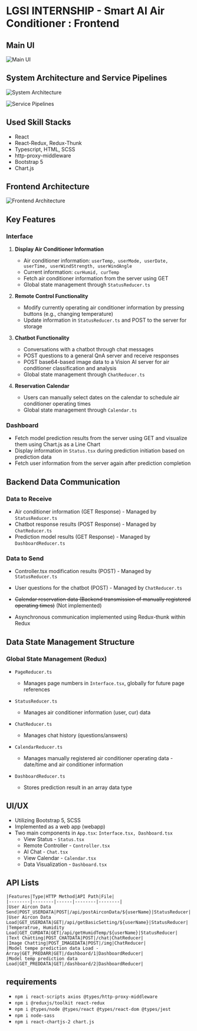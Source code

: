 # LGSI INTERNSHIP - Smart AI Air Conditioner : Frontend

## Main UI
![Main UI](https://github.com/2024-LGSI-Internship/frontend-react-ts/assets/42794553/42898f2f-b3d1-423c-8328-63f9d8786097)

## System Architecture and Service Pipelines
![System Architecture](https://github.com/2024-LGSI-Internship/frontend-react-ts/assets/42794553/91f355fe-c510-41a7-9691-4bc7d322ef5d)

![Service Pipelines](https://github.com/2024-LGSI-Internship/frontend-react-ts/assets/42794553/be84afb2-ccfc-41ee-863b-c2a835ffd8b1)

## Used Skill Stacks
- React
- React-Redux, Redux-Thunk
- Typescript, HTML, SCSS
- http-proxy-middleware
- Bootstrap 5
- Chart.js

## Frontend Architecture
![Frontend Architecture](https://github.com/2024-LGSI-Internship/frontend-react-ts/assets/42794553/8fe3b24b-4f34-4bb9-a5fb-fa7c6772073e)

## Key Features
### Interface
1. **Display Air Conditioner Information**
   - Air conditioner information: `userTemp, userMode, userDate, userTime, userWindStrength, userWindAngle`
   - Current information: `curHumid, curTemp`
   - Fetch air conditioner information from the server using GET
   - Global state management through `StatusReducer.ts`

2. **Remote Control Functionality**
   - Modify currently operating air conditioner information by pressing buttons (e.g., changing temperature)
   - Update information in `StatusReducer.ts` and POST to the server for storage

3. **Chatbot Functionality**
   - Conversations with a chatbot through chat messages
   - POST questions to a general QnA server and receive responses
   - POST base64-based image data to a Vision AI server for air conditioner classification and analysis
   - Global state management through `ChatReducer.ts`

4. **Reservation Calendar**
   - Users can manually select dates on the calendar to schedule air conditioner operating times
   - Global state management through `Calendar.ts`

### Dashboard
   - Fetch model prediction results from the server using GET and visualize them using Chart.js as a Line Chart
   - Display information in `Status.tsx` during prediction initiation based on prediction data
   - Fetch user information from the server again after prediction completion

## Backend Data Communication
### Data to Receive
   - Air conditioner information (GET Response) - Managed by `StatusReducer.ts`
   - Chatbot response results (POST Response) - Managed by `ChatReducer.ts`
   - Prediction model results (GET Response) - Managed by `DashboardReducer.ts`
### Data to Send
   - Controller.tsx modification results (POST) - Managed by `StatusReducer.ts`
   - User questions for the chatbot (POST) - Managed by `ChatReducer.ts`
   - ~~Calendar reservation data (Backend transmission of manually registered operating times)~~ (Not implemented)

   - Asynchronous communication implemented using Redux-thunk within Redux

## Data State Management Structure
### Global State Management (Redux)
   - `PageReducer.ts`
     - Manages page numbers in `Interface.tsx`, globally for future page references

   - `StatusReducer.ts`
     - Manages air conditioner information (user, cur) data

   - `ChatReducer.ts`
     - Manages chat history (questions/answers)

   - `CalendarReducer.ts`
     - Manages manually registered air conditioner operating data - date/time and air conditioner information

   - `DashboardReducer.ts`
     - Stores prediction result in an array data type

## UI/UX
   - Utilizing Bootstrap 5, SCSS
   - Implemented as a web app (webapp)
   - Two main components in `App.tsx`: `Interface.tsx, Dashboard.tsx`
     - View Status - `Status.tsx`
     - Remote Controller - `Controller.tsx`
     - AI Chat - `Chat.tsx`
     - View Calendar - `Calendar.tsx`
     - Data Visualization - `Dashboard.tsx`

## API Lists
    |Features|Type|HTTP Method|API Path|File|
    |--------|--------|------|--------|--------|
    |User Aircon Data Send|POST_USERDATA|POST|/api/postAirconData/${userName}|StatusReducer|
    |User Aircon Data Load|GET_USERDATA|GET|/api/getBasicSetting/${userName}|StatusReducer|
    |Temperatrue, Humidity Load|GET_CURDATA|GET|/api/getHumidTemp/${userName}|StatusReducer|
    |Text Chatting|POST_CHATDATA|POST|/chat|ChatReducer|
    |Image Chatting|POST_IMAGEDATA|POST|/img|ChatReducer|
    |Model tempe prediction data Load - Array|GET_PREDARR|GET|/dashboard/1|DashboardReducer|
    |Model temp prediction data Load|GET_PREDDATA|GET|/dashboard/2|DashboardReducer|
    

## requirements
- `npm i react-scripts axios @types/http-proxy-middleware`
- `npm i @reduxjs/toolkit react-redux`
- `npm i @types/node @types/react @types/react-dom @types/jest`
- `npm i node-sass`
- `npm i react-chartjs-2 chart.js`